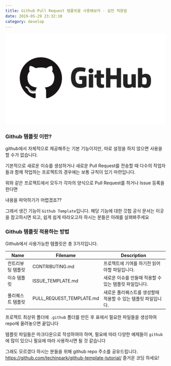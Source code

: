 ```yaml
---
title: Github Pull Request 템플릿을 사용해보자 - 실전 적용법
date: 2019-05-29 23:32:10
category: develop
---
```


<img src="../../assets/2019-05-29/content.jpg">

### Github 템플릿 이란?
github에서 자체적으로 제공해주는 기본 기능이지만, 따로 설정을 하지 않으면 사용을 할 수가 없습니다.

기본적으로 새로운 이슈를 생성하거나 새로운 Pull Request를 전송할 때 다수의 작업자들과 함께 작업하는 프로젝트의 경우에는 보통 규칙이 있기 마련입니다.

위와 같은 프로젝트에서 모두가 각자의 양식으로 Pull Request를 하거나 Issue 등록을 한다면

내용을 파악하기가 어렵겠죠??

그래서 생긴 기능이 `Github Template`입니다.
해당 기능에 대한 깃헙 공식 문서는 이곳을 참고하시면 되고, 쉽게 쉽게 따라오고자 하시는 분들은 아래를 살펴봐주세요

### Github 템플릿 적용하는 방법 
Github에서 사용가능한 템플릿은 총 3가지입니다.

| Name      | Filename                 | Description                         |
| --------- | ------------------------ | ----------------------------------- |
| 컨트리뷰팅 템플릿 | CONTRIBUTING.md          | 프로젝트에 기여를 하기전 읽어야할 파일입니다.           |
| 이슈 템플릿    | ISSUE_TEMPLATE.md        | 새로운 이슈를 만들때 적용할 수 있는 템플릿 파일입니다.     |
| 풀리퀘스트 템플릿 | PULL_REQUEST_TEMPLATE.md | 새로운 풀리퀘스트를 생성할때 적용할 수 있는 템플릿 파일입니다. |

프로젝트 최상위 폴더에 `.github` 폴더를 만든 후 표에서 필요한 파일들을 생성하여 repo에 올려놓으면 끝입니다

템플릿 파일들은 마크다운으로 작성하여야 하며, 필요에 따라 다양한 예제들이 `github`에 많이 있으니
필요에 따라 사용하시면 될 것 같습니다

그래도 모르겠다 하시는 분들을 위해 github repo 주소를 공유드립니다. 
https://github.com/techinpark/github-template-tutorial/ 즐거운 코딩 하세요!

